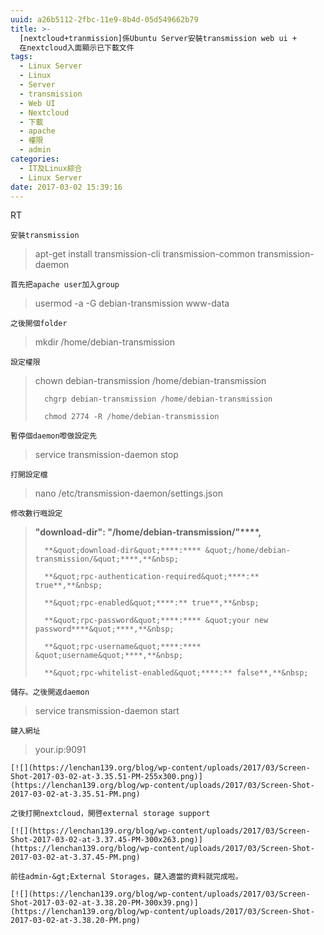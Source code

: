 ```yaml
---
uuid: a26b5112-2fbc-11e9-8b4d-05d549662b79
title: >-
  [nextcloud+tranmission]係Ubuntu Server安裝transmission web ui +
  在nextcloud入面顯示已下載文件
tags:
  - Linux Server
  - Linux
  - Server
  - transmission
  - Web UI
  - Nextcloud
  - 下載
  - apache
  - 權限
  - admin
categories:
  - IT及Linux綜合
  - Linux Server
date: 2017-03-02 15:39:16
---
```


RT

	安裝transmission

> apt-get install transmission-cli transmission-common transmission-daemon

	首先把apache user加入group

> usermod -a -G debian-transmission www-data

	之後開個folder

> mkdir&nbsp;/home/debian-transmission

	設定權限

> chown debian-transmission /home/debian-transmission
>
> 		chgrp debian-transmission /home/debian-transmission
>
> 		chmod 2774 -R /home/debian-transmission

	暫停個daemon嚟做設定先

> service transmission-daemon stop

	打開設定檔

> nano&nbsp;/etc/transmission-daemon/settings.json

	修改數行嘅設定

> **&quot;download-dir&quot;****:**** &quot;/home/debian-transmission/&quot;****,**&nbsp;
>
> 		**&quot;download-dir&quot;****:**** &quot;/home/debian-transmission/&quot;****,**&nbsp;
>
> 		**&quot;rpc-authentication-required&quot;****:** true**,**&nbsp;
>
> 		**&quot;rpc-enabled&quot;****:** true**,**&nbsp;
>
> 		**&quot;rpc-password&quot;****:**** &quot;your new password****&quot;****,**&nbsp;
>
> 		**&quot;rpc-username&quot;****:**** &quot;username&quot;****,**&nbsp;
>
> 		**&quot;rpc-whitelist-enabled&quot;****:** false**,**&nbsp;

	儲存。之後開返daemon

> service transmission-daemon start

	鍵入網址

> your.ip:9091

	[![](https://lenchan139.org/blog/wp-content/uploads/2017/03/Screen-Shot-2017-03-02-at-3.35.51-PM-255x300.png)](https://lenchan139.org/blog/wp-content/uploads/2017/03/Screen-Shot-2017-03-02-at-3.35.51-PM.png)

	之後打開nextcloud，開啓external storage support

	[![](https://lenchan139.org/blog/wp-content/uploads/2017/03/Screen-Shot-2017-03-02-at-3.37.45-PM-300x263.png)](https://lenchan139.org/blog/wp-content/uploads/2017/03/Screen-Shot-2017-03-02-at-3.37.45-PM.png)

	前往admin-&gt;External Storages，鍵入適當的資料就完成啦。

	[![](https://lenchan139.org/blog/wp-content/uploads/2017/03/Screen-Shot-2017-03-02-at-3.38.20-PM-300x39.png)](https://lenchan139.org/blog/wp-content/uploads/2017/03/Screen-Shot-2017-03-02-at-3.38.20-PM.png)
